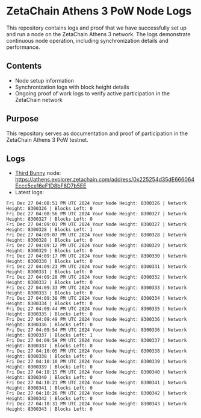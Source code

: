 # ZetaChain Athens 3 PoW Node Logs
This repository contains logs and proof that we have successfully set up and run a node on the ZetaChain Athens 3 network. The logs demonstrate continuous node operation, including synchronization details and performance.

## Contents
- Node setup information
- Synchronization logs with block height details
- Ongoing proof of work logs to verify active participation in the ZetaChain network

## Purpose
This repository serves as documentation and proof of participation in the ZetaChain Athens 3 PoW testnet.

## Logs

- [Third Bunny](https://thirdbunny.xyz/) node: https://athens.explorer.zetachain.com/address/0x225254d35dE666064Eccc5ce16eF1D8bF8D7b5EE
- Latest logs:
```
Fri Dec 27 04:08:51 PM UTC 2024 Your Node Height: 8300326 | Network Height: 8300326 | Blocks Left: 0
Fri Dec 27 04:08:56 PM UTC 2024 Your Node Height: 8300327 | Network Height: 8300327 | Blocks Left: 0
Fri Dec 27 04:09:01 PM UTC 2024 Your Node Height: 8300327 | Network Height: 8300328 | Blocks Left: 1
Fri Dec 27 04:09:07 PM UTC 2024 Your Node Height: 8300328 | Network Height: 8300328 | Blocks Left: 0
Fri Dec 27 04:09:12 PM UTC 2024 Your Node Height: 8300329 | Network Height: 8300329 | Blocks Left: 0
Fri Dec 27 04:09:17 PM UTC 2024 Your Node Height: 8300330 | Network Height: 8300330 | Blocks Left: 0
Fri Dec 27 04:09:23 PM UTC 2024 Your Node Height: 8300331 | Network Height: 8300331 | Blocks Left: 0
Fri Dec 27 04:09:28 PM UTC 2024 Your Node Height: 8300332 | Network Height: 8300332 | Blocks Left: 0
Fri Dec 27 04:09:33 PM UTC 2024 Your Node Height: 8300333 | Network Height: 8300333 | Blocks Left: 0
Fri Dec 27 04:09:38 PM UTC 2024 Your Node Height: 8300334 | Network Height: 8300334 | Blocks Left: 0
Fri Dec 27 04:09:44 PM UTC 2024 Your Node Height: 8300335 | Network Height: 8300335 | Blocks Left: 0
Fri Dec 27 04:09:49 PM UTC 2024 Your Node Height: 8300336 | Network Height: 8300336 | Blocks Left: 0
Fri Dec 27 04:09:54 PM UTC 2024 Your Node Height: 8300336 | Network Height: 8300337 | Blocks Left: 1
Fri Dec 27 04:09:59 PM UTC 2024 Your Node Height: 8300337 | Network Height: 8300337 | Blocks Left: 0
Fri Dec 27 04:10:05 PM UTC 2024 Your Node Height: 8300338 | Network Height: 8300338 | Blocks Left: 0
Fri Dec 27 04:10:10 PM UTC 2024 Your Node Height: 8300339 | Network Height: 8300339 | Blocks Left: 0
Fri Dec 27 04:10:15 PM UTC 2024 Your Node Height: 8300340 | Network Height: 8300340 | Blocks Left: 0
Fri Dec 27 04:10:21 PM UTC 2024 Your Node Height: 8300341 | Network Height: 8300341 | Blocks Left: 0
Fri Dec 27 04:10:26 PM UTC 2024 Your Node Height: 8300342 | Network Height: 8300342 | Blocks Left: 0
Fri Dec 27 04:10:31 PM UTC 2024 Your Node Height: 8300343 | Network Height: 8300343 | Blocks Left: 0
```
